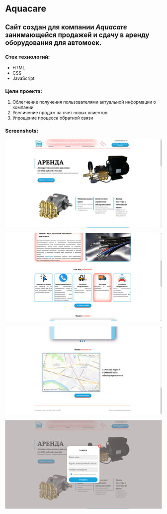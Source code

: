 # Aquacare
## Сайт создан для компании *Aquacare* занимающейся продажей и сдачу в аренду оборудования для автомоек.
### Стек технологий:
* HTML
* CSS
* JavaScript
### Цели проекта:
1. Облегчение получения пользователями актуальной информации о компании
2. Увеличение продаж за счет новых клиентов
3. Упрощение процесса обратной связи

### Screenshots:


![Alt text](/screenshots/1.png)


![Alt text](/screenshots/2.png)


![Alt text](/screenshots/3.png)


![Alt text](/screenshots/4.png)

